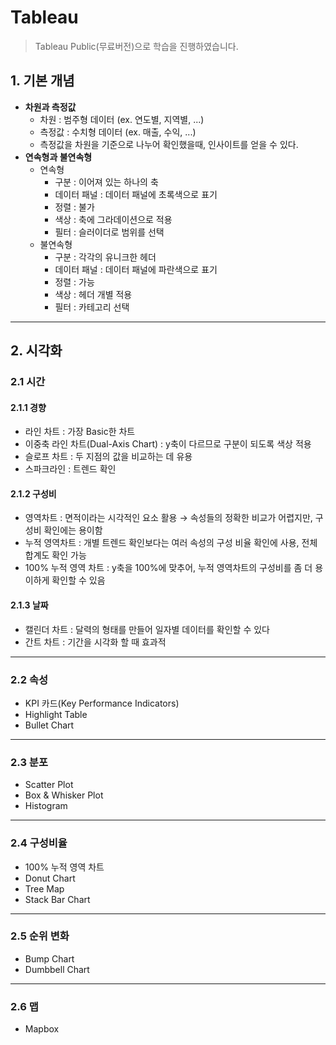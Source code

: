 Tableau
===

> Tableau Public(무료버전)으로 학습을 진행하였습니다.

## 1. 기본 개념
- **차원과 측정값**      
  - 차원 : 범주형 데이터 (ex. 연도별, 지역별, ...)   
  - 측정값 : 수치형 데이터 (ex. 매출, 수익, ...)    
  - 측정값을 차원을 기준으로 나누어 확인했을때, 인사이트를 얻을 수 있다.
- **연속형과 불연속형**      
  - 연속형 
    - 구분 : 이어져 있는 하나의 축   
    - 데이터 패널 : 데이터 패널에 초록색으로 표기    
    - 정렬 : 불가   
    - 색상 : 축에 그라데이션으로 적용    
    - 필터 : 슬러이더로 범위를 선택   
  - 불연속형
    - 구분 : 각각의 유니크한 헤더   
    - 데이터 패널 : 데이터 패널에 파란색으로 표기   
    - 정렬 : 가능   
    - 색상 : 헤더 개별 적용    
    - 필터 : 카테고리 선택  

___
## 2. 시각화
### 2.1 시간
#### 2.1.1 경향
- 라인 차트 : 가장 Basic한 차트
- 이중축 라인 차트(Dual-Axis Chart) : y축이 다르므로 구분이 되도록 색상 적용   
- 슬로프 차트 : 두 지점의 값을 비교하는 데 유용     
- 스파크라인 : 트렌드 확인     

#### 2.1.2 구성비
- 영역차트 : 면적이라는 시각적인 요소 활용 → 속성들의 정확한 비교가 어렵지만, 구성비 확인에는 용이함   
- 누적 영역차트 : 개별 트렌드 확인보다는 여러 속성의 구성 비율 확인에 사용, 전체 합계도 확인 가능 
- 100% 누적 영역 차트 : y축을 100%에 맞추어, 누적 영역차트의 구성비를 좀 더 용이하게 확인할 수 있음   

#### 2.1.3 날짜
- 캘린더 차트 : 달력의 형태를 만들어 일자별 데이터를 확인할 수 있다   
- 간트 차트 : 기간을 시각화 할 때 효과적   

___
### 2.2 속성
- KPI 카드(Key Performance Indicators)   
- Highlight Table   
- Bullet Chart   

___
### 2.3 분포
- Scatter Plot   
- Box & Whisker Plot   
- Histogram   
___
### 2.4 구성비율
- 100% 누적 영역 차트    
- Donut Chart   
- Tree Map   
- Stack Bar Chart   
____
### 2.5 순위 변화
- Bump Chart   
- Dumbbell Chart   
____
### 2.6 맵
- Mapbox
